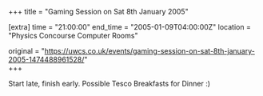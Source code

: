 +++
title = "Gaming Session on Sat 8th January 2005"

[extra]
time = "21:00:00"
end_time = "2005-01-09T04:00:00Z"
location = "Physics Concourse Computer Rooms"

original = "https://uwcs.co.uk/events/gaming-session-on-sat-8th-january-2005-1474488961528/"    
+++

Start late, finish early.  Possible Tesco Breakfasts for Dinner :)

